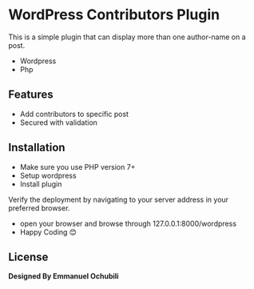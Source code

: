 # WordPress Contributors Plugin


This is a simple plugin that can display more than one author-name on a post.

- Wordpress 
- Php

## Features

- Add contributors to specific post
- Secured with validation

## Installation

- Make sure you use PHP version 7+
- Setup wordpress 
- Install plugin


Verify the deployment by navigating to your server address in
your preferred browser.


- open your browser and browse through 127.0.0.1:8000/wordpress
- Happy Coding 😊



## License

**Designed By Emmanuel Ochubili**

